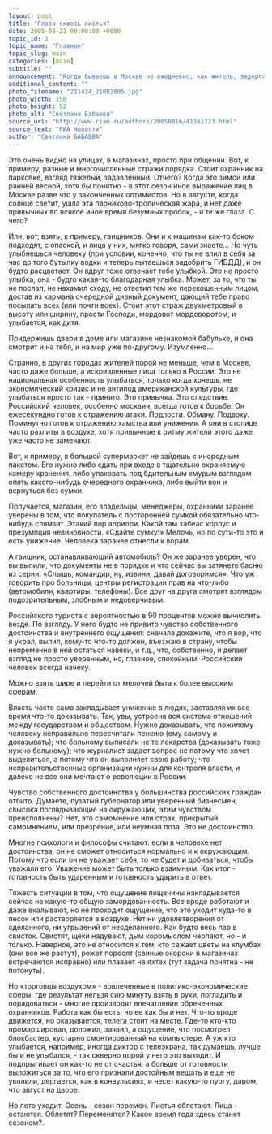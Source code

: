 ```yaml
---
layout: post
title: "Глаза сквозь листья"
date: 2005-08-21 00:00:00 +0000
topic_id: 1
topic_name: "Главное"
topic_slug: main
categories: [main]
subtitle: ""
announcement: "Когда бываешь в Москве не ежедневно, как житель, задерганный, закрученный суетливым вихрем, а наполовину как гость, раз в два-три месяца, интересно делать замеры настроений, ритма, выражений на лицах, реплик. Два основных ощущения в этом теплом августе бросаются в глаза: состояние у кого отстраненности, у кого почти бесполезности того дела, которому они посвящают себя, напало на многих людей из разных сфер. А второе - какое-то у многих затаенное желание простой человеческой теплоты."
additional_content: ""
photo_filename: "211434_21082005.jpg"
photo_width: 150
photo_height: 92
photo_alt: "Светлана Бабаева"
source_url: "http://www.rian.ru/authors/20050816/41161723.html"
source_text: "РИА Новости"
author: "Светлана БАБАЕВА"
---
```

Это очень видно на улицах, в магазинах, просто при общении. Вот, к примеру, разные и многочисленные стражи порядка. Стоит охранник на парковке, взгляд тяжелый, задавленный. Отчего? Когда это зимой или ранней весной, хотя бы понятно - в этот сезон иное выражение лиц в Москве разве что у законченных оптимистов. Но в августе, когда солнце светит, ушла эта парниково-тропическая жара, и нет даже привычных во всякое иное время безумных пробок, - и те же глаза. С чего?

Или, вот, взять, к примеру, гаишников. Они и к машинам как-то боком подходят, с опаской, и лица у них, мягко говоря, сами знаете... Но чуть улыбнешься человеку (при условии, конечно, что ты не влил в себя за час до того бутылку водки и теперь пытаешься задобрить ГИБДД), и он будто расцветает. Он вдруг тоже отвечает тебе улыбкой. Это не просто улыбка, она - будто какая-то благодарная улыбка. Может, за то, что ты не послал, не нахамил сходу, не ответил тем же перекошенным лицом, достав из кармана очередной дивный документ, дающий тебе право посылать всех (или почти всех). Стоит этот страж двухметровый в высоту или ширину, прости Господи, мордовот мордоворотом, и улыбается, как дитя.

Придержишь двери в доме или магазине незнакомой бабульке, и она смотрит и на тебя, и на мир уже по-другому. Изумленно...

Странно, в других городах жителей порой не меньше, чем в Москве, часто даже больше, а искривленные лица только в России. Это не национальная особенность улыбаться, только когда хочешь, не экономический кризис и не антипод американской культуры, где улыбаться просто так - принято. Это привычка. Это следствие. Российский человек, особенно москвич, всегда готов к борьбе. Он ежесекундно готов к отражению атаки. Подлости. Обману. Подвоху. Поминутно готов к отражению хамства или унижения. А они в столице часто разлиты в воздухе, хотя привычные к ритму жители этого даже уже часто не замечают.

Вот, к примеру, в большой супермаркет не зайдешь с инородным пакетом. Его нужно либо сдать при входе в тщательно охраняемую камеру хранения, либо упаковать под бдительным хмурым взглядом опять какого-нибудь очередного охранника, либо выйти вон и вернуться без сумки.

Получается, магазин, его владельцы, менеджеры, охранники заранее уверены в том, что покупатель с посторонней сумкой обязательно что-нибудь слямзит. Этакий вор априори. Какой там хабеас корпус и презумпция невиновности. «Сдайте сумку!» Мелочь, но по сути-то это и есть унижение. Человека заранее отнесли к ворам.

А гаишник, останавливающий автомобиль? Он же заранее уверен, что вы выпили, что документы не в порядке и что сейчас вы затянете басню из серии: «Слышь, командир, ну, извини, давай договоримся». Что уж говорить про больницы, центры регистрации прав на что-либо (автомобили, квартиры, телефоны). Все друг на друга смотрят взглядом подозрительным, злобным и недоверчивым.

Российского туриста с вероятностью в 90 процентов можно вычислить везде. По взгляду. У него будто не привито чувство собственного достоинства и внутреннего ощущения: сначала докажите, что я вор, что я украл, выпил, кому-то что-то должен, въезжаю в страну, чтобы непременно в ней остаться навеки, и т.д., что, собственно, и делает
взгляд не просто уверенным, но, главное, спокойным. Российский человек всегда начеку.

Можно взять шире и перейти от мелочей быта к более высоким сферам.

Власть часто сама закладывает унижение в людях, заставляя их все время что-то доказывать. Так, увы, устроена вся система отношений между государством и обществом. Нужно доказывать, что пожилому человеку неправильно пересчитали пенсию (ему самому и доказывать); что больному выписали не те лекарства (доказывать тоже нужно больному); что журналист  задает вопрос не потому что хочет выделиться, а потому что он выполняет свою работу; что неправительственные организации нужны для контроля власти, и далеко не все они мечтают о революции в России.

Чувство собственного достоинства у большинства российских граждан отбито. Думаете, пузатый губернатор или уверенный бизнесмен, свысока поглядывающие на окружающих, этим чувством преисполнены? Нет, это
самомнение или страх, прикрытый самомнением, или презрение, или неумная поза. Это не достоинство.

Многие психологи и философы считают: если в человеке нет достоинства, он не сможет относиться нормально и к окружающим. Потому что если он не уважает себя, то не будет и добиваться, чтобы уважали его. Уважение может быть только взаимным. Как итог - готовность быть ударенным и готовность ударить в ответ.

Тяжесть ситуации в том, что ощущение пощечины накладывается сейчас на какую-то общую замордованность. Все вроде работают и даже вкалывают, но не проходит ощущение, что это уходит куда-то в песок или растворяется в воздухе. Нет ни удовлетворения от сделанного, ни угрызений от несделанного. Как будто весь пар в свисток. Свистят, щеки надувают, дым коромыслом черпают, но - и только. Наверное, это не относится к тем, кто сажает цветы на клумбах (они все же растут), режет поросят (свиные окороки в магазинах встречаются исправно) или плавает на яхтах (тут задача понятна - не потонуть).

Но «торговцы воздухом» - вовлеченные в политико-экономические сферы, где результат нельзя сию минуту взять в руки, погладить и порадоваться - многие производят впечатление обреченных охранников. Работа как бы есть, но ее как бы и нет. Что-то вроде движется, но оказывается, телега стоит на месте. Где-то кто-кто промаршировал, доложил, заявил, а ощущение, что посмотрел блокбастер, кустарно смонтированный на компьютере. А уж кто улыбается, например, иногда диктор с телеэкрана, так думаешь, лучше бы и не улыбался, - так скверно порой у него это выходит. И подпрыгивает он как-то не от счастья, а больше от готовности выложиться за то, что его признали достойным вещать и еще не уволили, дергается, как в конвульсиях, и несет какую-то пургу, даром, что август на дворе.

Но лето уходит. Осень - сезон перемен. Листья облетают. Лица - остаются. Облетят? Переменятся? Какое время года здесь станет сезоном?..
